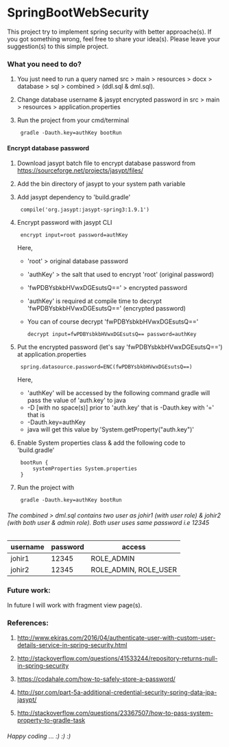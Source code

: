 # SpringBootWebSecurity

This project try to implement spring security with better approache(s). If you got something wrong, feel free to share your idea(s). Please leave your suggestion(s) to this simple project.


### What you need to do?

1. You just need to run a query named src > main > resources > docx > database > sql > combined > (ddl.sql & dml.sql).
2. Change database username & jasypt encrypted password in src > main > resources > application.properties 
3. Run the project from your cmd/terminal 

        gradle -Dauth.key=authKey bootRun

#### Encrypt database password

1. Download jasypt batch file to encrypt database password from https://sourceforge.net/projects/jasypt/files/ 
2. Add the bin directory of jasypt to your system path variable
3. Add jasypt dependency to 'build.gradle'

        compile('org.jasypt:jasypt-spring3:1.9.1')

4. Encrypt password with jasypt CLI

        encrypt input=root password=authKey
        
    Here,
    - 'root'                      >  original database password  
    - 'authKey'                   >  the salt that used to encrypt 'root' (original password)
    - 'fwPDBYsbkbHVwxDGEsutsQ=='  >  encrypted password
    - 'authKey' is required at compile time to decrypt 'fwPDBYsbkbHVwxDGEsutsQ==' (encrypted password)
    - You can of course decrypt 'fwPDBYsbkbHVwxDGEsutsQ=='
  
          decrypt input=fwPDBYsbkbHVwxDGEsutsQ== password=authKey
  
5. Put the encrypted password (let's say 'fwPDBYsbkbHVwxDGEsutsQ==') at application.properties

        spring.datasource.password=ENC(fwPDBYsbkbHVwxDGEsutsQ==)
 
    Here,
    - 'authKey' will be accessed by the following command gradle will pass the value of 'auth.key' to java
    - -D [with no space(s)] prior to 'auth.key' that is -Dauth.key with '=' that is
    - -Dauth.key=authKey
    - java will get this value by 'System.getProperty("auth.key")'
  
6. Enable System properties class & add the following code to 'build.gradle'

        bootRun {    
            systemProperties System.properties
        }

7. Run the project with

        gradle -Dauth.key=authKey bootRun
 

###### The combined > dml.sql contains two user as johir1 (with user role) & johir2 (with both user & admin role). Both user uses same password i.e 12345

| username | password | access |
| -------- | -------- | ------ |
|  johir1  |  12345   | ROLE_ADMIN | 
|  johir2  |  12345   | ROLE_ADMIN, ROLE_USER |

### Future work:

In future I will work with fragment view page(s).

### References:

1. http://www.ekiras.com/2016/04/authenticate-user-with-custom-user-details-service-in-spring-security.html

2. http://stackoverflow.com/questions/41533244/repository-returns-null-in-spring-security

3. https://codahale.com/how-to-safely-store-a-password/

4. http://spr.com/part-5a-additional-credential-security-spring-data-jpa-jasypt/

5. http://stackoverflow.com/questions/23367507/how-to-pass-system-property-to-gradle-task


###### Happy coding ... :) :) :)
